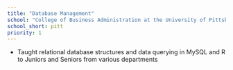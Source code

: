 ```yaml
---
title: "Database Management"
school: "College of Business Administration at the University of Pittsburgh"
school_short: pitt
priority: 1
---
```


- Taught relational database structures and data querying in MySQL and R to
Juniors and Seniors from various departments
